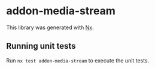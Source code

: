 # addon-media-stream

This library was generated with [Nx](https://nx.dev).

## Running unit tests

Run `nx test addon-media-stream` to execute the unit tests.
